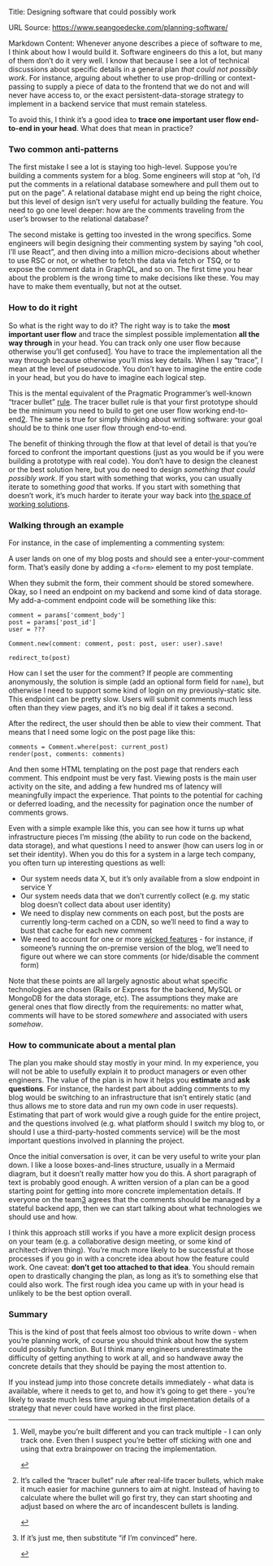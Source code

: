 Title: Designing software that could possibly work

URL Source: https://www.seangoedecke.com/planning-software/

Markdown Content:
Whenever anyone describes a piece of software to me, I think about how I would build it. Software engineers do this a lot, but many of them don’t do it very well. I know that because I see a lot of technical discussions about specific details in a general plan _that could not possibly work_. For instance, arguing about whether to use prop-drilling or context-passing to supply a piece of data to the frontend that we do not and will never have access to, or the exact persistent-data-storage strategy to implement in a backend service that must remain stateless.

To avoid this, I think it’s a good idea to **trace one important user flow end-to-end in your head**. What does that mean in practice?

### Two common anti-patterns

The first mistake I see a lot is staying too high-level. Suppose you’re building a comments system for a blog. Some engineers will stop at “oh, I’d put the comments in a relational database somewhere and pull them out to put on the page”. A relational database might end up being the right choice, but this level of design isn’t very useful for actually building the feature. You need to go one level deeper: how are the comments traveling from the user’s browser to the relational database?

The second mistake is getting too invested in the wrong specifics. Some engineers will begin designing their commenting system by saying “oh cool, I’ll use React”, and then diving into a million micro-decisions about whether to use RSC or not, or whether to fetch the data via fetch or TSQ, or to expose the comment data in GraphQL, and so on. The first time you hear about the problem is the wrong time to make decisions like these. You may have to make them eventually, but not at the outset.

### How to do it right

So what is the right way to do it? The right way is to take the **most important user flow** and trace the simplest possible implementation **all the way through** in your head. You can track only one user flow because otherwise you’ll get confused[1](https://www.seangoedecke.com/planning-software/#fn-1). You have to trace the implementation all the way through because otherwise you’ll miss key details. When I say “trace”, I mean at the level of pseudocode. You don’t have to imagine the entire code in your head, but you do have to imagine each logical step.

This is the mental equivalent of the Pragmatic Programmer’s well-known “tracer bullet” [rule](https://wiki.c2.com/?TracerBullets). The tracer bullet rule is that your first prototype should be the minimum you need to build to get one user flow working end-to-end[2](https://www.seangoedecke.com/planning-software/#fn-2). The same is true for simply thinking about writing software: your goal should be to think one user flow through end-to-end.

The benefit of thinking through the flow at that level of detail is that you’re forced to confront the important questions (just as you would be if you were building a prototype with real code). You don’t have to design the cleanest or the best solution here, but you do need to design _something that could possibly work_. If you start with something that works, you can usually iterate to something _good_ that works. If you start with something that doesn’t work, it’s much harder to iterate your way back into [the space of working solutions](https://www.seangoedecke.com/solution-space).

### Walking through an example

For instance, in the case of implementing a commenting system:

A user lands on one of my blog posts and should see a enter-your-comment form. That’s easily done by adding a `<form>` element to my post template.

When they submit the form, their comment should be stored somewhere. Okay, so I need an endpoint on my backend and some kind of data storage. My add-a-comment endpoint code will be something like this:

```
comment = params['comment_body']
post = params['post_id']
user = ???

Comment.new(comment: comment, post: post, user: user).save!

redirect_to(post)
```

How can I set the user for the comment? If people are commenting anonymously, the solution is simple (add an optional form field for `name`), but otherwise I need to support some kind of login on my previously-static site. This endpoint can be pretty slow. Users will submit comments much less often than they view pages, and it’s no big deal if it takes a second.

After the redirect, the user should then be able to view their comment. That means that I need some logic on the post page like this:

```
comments = Comment.where(post: current_post)
render(post, comments: comments)
```

And then some HTML templating on the post page that renders each comment. This endpoint must be very fast. Viewing posts is the main user activity on the site, and adding a few hundred ms of latency will meaningfully impact the experience. That points to the potential for caching or deferred loading, and the necessity for pagination once the number of comments grows.

Even with a simple example like this, you can see how it turns up what infrastructure pieces I’m missing (the ability to run code on the backend, data storage), and what questions I need to answer (how can users log in or set their identity). When you do this for a system in a large tech company, you often turn up interesting questions as well:

*   Our system needs data X, but it’s only available from a slow endpoint in service Y
*   Our system needs data that we don’t currently collect (e.g. my static blog doesn’t collect data about user identity)
*   We need to display new comments on each post, but the posts are currently long-term cached on a CDN, so we’ll need to find a way to bust that cache for each new comment
*   We need to account for one or more [wicked features](https://www.seangoedecke.com/wicked-features) - for instance, if someone’s running the on-premise version of the blog, we’ll need to figure out where we can store comments (or hide/disable the comment form)

Note that these points are all largely agnostic about what specific technologies are chosen (Rails or Express for the backend, MySQL or MongoDB for the data storage, etc). The assumptions they make are general ones that flow directly from the requirements: no matter what, comments will have to be stored _somewhere_ and associated with users _somehow_.

### How to communicate about a mental plan

The plan you make should stay mostly in your mind. In my experience, you will not be able to usefully explain it to product managers or even other engineers. The value of the plan is in how it helps you **estimate** and **ask questions**. For instance, the hardest part about adding comments to my blog would be switching to an infrastructure that isn’t entirely static (and thus allows me to store data and run my own code in user requests). Estimating that part of work would give a rough guide for the entire project, and the questions involved (e.g. what platform should I switch my blog to, or should I use a third-party-hosted comments service) will be the most important questions involved in planning the project.

Once the initial conversation is over, it can be very useful to write your plan down. I like a loose boxes-and-lines structure, usually in a Mermaid diagram, but it doesn’t really matter how you do this. A short paragraph of text is probably good enough. A written version of a plan can be a good starting point for getting into more concrete implementation details. If everyone on the team[3](https://www.seangoedecke.com/planning-software/#fn-3) agrees that the comments should be managed by a stateful backend app, then we can start talking about what technologies we should use and how.

I think this approach still works if you have a more explicit design process on your team (e.g. a collaborative design meeting, or some kind of architect-driven thing). You’re much more likely to be successful at those processes if you go in with a concrete idea about how the feature could work. One caveat: **don’t get too attached to that idea**. You should remain open to drastically changing the plan, as long as it’s to something else that could also work. The first rough idea you came up with in your head is unlikely to be the best option overall.

### Summary

This is the kind of post that feels almost too obvious to write down - when you’re planning work, of course you should think about how the system could possibly function. But I think many engineers underestimate the difficulty of getting anything to work at all, and so handwave away the concrete details that they should be paying the most attention to.

If you instead jump into those concrete details immediately - what data is available, where it needs to get to, and how it’s going to get there - you’re likely to waste much less time arguing about implementation details of a strategy that never could have worked in the first place.

* * *

1.  Well, maybe you’re built different and you can track multiple - I can only track one. Even then I suspect you’re better off sticking with one and using that extra brainpower on tracing the implementation.
    
    [↩](https://www.seangoedecke.com/planning-software/#fnref-1)
2.  It’s called the “tracer bullet” rule after real-life tracer bullets, which make it much easier for machine gunners to aim at night. Instead of having to calculate where the bullet will go first try, they can start shooting and adjust based on where the arc of incandescent bullets is landing.
    
    [↩](https://www.seangoedecke.com/planning-software/#fnref-2)
3.  If it’s just me, then substitute “if I’m convinced” here.
    
    [↩](https://www.seangoedecke.com/planning-software/#fnref-3)
